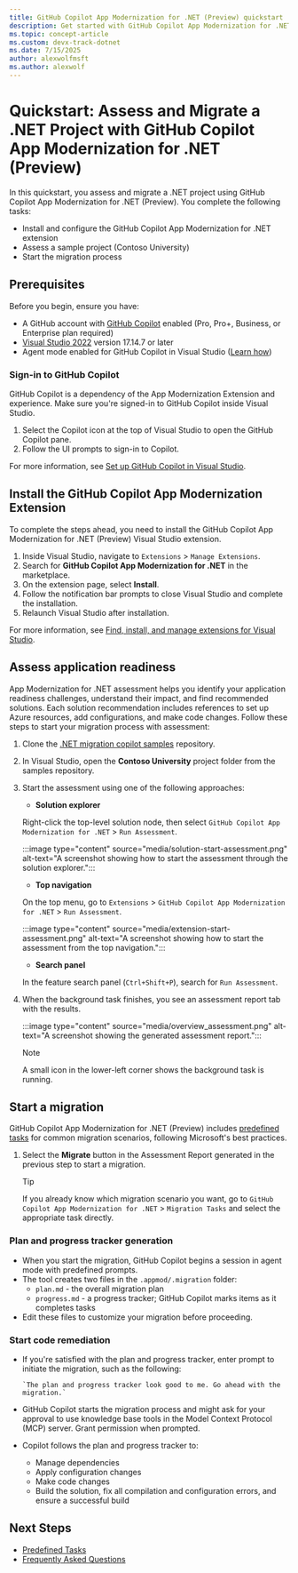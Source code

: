 ```yaml
---
title: GitHub Copilot App Modernization for .NET (Preview) quickstart
description: Get started with GitHub Copilot App Modernization for .NET
ms.topic: concept-article
ms.custom: devx-track-dotnet
ms.date: 7/15/2025
author: alexwolfmsft
ms.author: alexwolf
---
```


# Quickstart: Assess and Migrate a .NET Project with GitHub Copilot App Modernization for .NET (Preview)

In this quickstart, you assess and migrate a .NET project using GitHub Copilot App Modernization for .NET (Preview). You complete the following tasks:

- Install and configure the GitHub Copilot App Modernization for .NET extension
- Assess a sample project (Contoso University)
- Start the migration process

## Prerequisites

Before you begin, ensure you have:

- A GitHub account with [GitHub Copilot](https://github.com/features/copilot) enabled (Pro, Pro+, Business, or Enterprise plan required)
- [Visual Studio 2022](https://visualstudio.microsoft.com/downloads/) version 17.14.7 or later
- Agent mode enabled for GitHub Copilot in Visual Studio ([Learn how](/visualstudio/ide/copilot-agent-mode?view=vs-2022))

### Sign-in to GitHub Copilot

GitHub Copilot is a dependency of the App Modernization Extension and experience. Make sure you're signed-in to GitHub Copilot inside Visual Studio.

1. Select the Copilot icon at the top of Visual Studio to open the GitHub Copilot pane.
1. Follow the UI prompts to sign-in to Copilot.

For more information, see [Set up GitHub Copilot in Visual Studio](/visualstudio/ide/visual-studio-github-copilot-install-and-states?view=vs-2022).

## Install the GitHub Copilot App Modernization Extension

To complete the steps ahead, you need to install the GitHub Copilot App Modernization for .NET (Preview) Visual Studio extension.

1. Inside Visual Studio, navigate to `Extensions` > `Manage Extensions`.
1. Search for **GitHub Copilot App Modernization for .NET** in the marketplace.
1. On the extension page, select **Install**.
1. Follow the notification bar prompts to close Visual Studio and complete the installation.
1. Relaunch Visual Studio after installation.

For more information, see [Find, install, and manage extensions for Visual Studio](/visualstudio/ide/finding-and-using-visual-studio-extensions?view=vs-2022).

## Assess application readiness

App Modernization for .NET assessment helps you identify your application readiness challenges, understand their impact, and find recommended solutions. Each solution recommendation includes references to set up Azure resources, add configurations, and make code changes. Follow these steps to start your migration process with assessment:

1. Clone the [.NET migration copilot samples](https://github.com/Azure-Samples/dotnet-migration-copilot-samples) repository.
2. In Visual Studio, open the **Contoso University** project folder from the samples repository.
3. Start the assessment using one of the following approaches:

   - **Solution explorer**

    Right-click the top-level solution node, then select `GitHub Copilot App Modernization for .NET` > `Run Assessment`.  

    :::image type="content" source="media/solution-start-assessment.png" alt-text="A screenshot showing how to start the assessment through the solution explorer.":::

   - **Top navigation**

    On the top menu, go to `Extensions` > `GitHub Copilot App Modernization for .NET` > `Run Assessment`.  

    :::image type="content" source="media/extension-start-assessment.png" alt-text="A screenshot showing how to start the assessment from the top navigation.":::

   - **Search panel**

    In the feature search panel (`Ctrl+Shift+P`), search for `Run Assessment`.

4. When the background task finishes, you see an assessment report tab with the results.

    :::image type="content" source="media/overview_assessment.png" alt-text="A screenshot showing the generated assessment report.":::

    > [!NOTE]
    > A small icon in the lower-left corner shows the background task is running.

## Start a migration

GitHub Copilot App Modernization for .NET (Preview) includes [predefined tasks](predefined-tasks.md) for common migration scenarios, following Microsoft's best practices.

1. Select the **Migrate** button in the Assessment Report generated in the previous step to start a migration.

    > [!TIP]
    > If you already know which migration scenario you want, go to `GitHub Copilot App Modernization for .NET` > `Migration Tasks` and select the appropriate task directly.

### Plan and progress tracker generation

- When you start the migration, GitHub Copilot begins a session in agent mode with predefined prompts.
- The tool creates two files in the `.appmod/.migration` folder:
  - `plan.md` - the overall migration plan
  - `progress.md` - a progress tracker; GitHub Copilot marks items as it completes tasks
- Edit these files to customize your migration before proceeding.

### Start code remediation

- If you're satisfied with the plan and progress tracker, enter prompt to initiate the migration, such as the following:

    ```console
    `The plan and progress tracker look good to me. Go ahead with the migration.`
    ```

- GitHub Copilot starts the migration process and might ask for your approval to use knowledge base tools in the Model Context Protocol (MCP) server. Grant permission when prompted.
- Copilot follows the plan and progress tracker to:
  - Manage dependencies
  - Apply configuration changes
  - Make code changes
  - Build the solution, fix all compilation and configuration errors, and ensure a successful build

## Next Steps

- [Predefined Tasks](predefined-tasks.md)
- [Frequently Asked Questions](faq.md)
